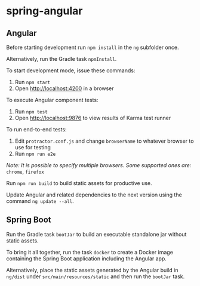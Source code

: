 # spring-angular

## Angular

Before starting development run `npm install` in the `ng` subfolder once.

Alternatively, run the Gradle task `npmInstall`.

To start development mode, issue these commands:

1. Run `npm start`
2. Open <http://localhost:4200> in a browser

To execute Angular component tests:

1. Run `npm test`
2. Open <http://localhost:9876> to view results of Karma test runner

To run end-to-end tests:

1. Edit `protractor.conf.js` and change `browserName` to whatever browser to use for testing
2. Run `npm run e2e`

*Note: It is possible to specify multiple browsers. Some supported ones are:* `chrome`, `firefox`

Run `npm run build` to build static assets for productive use.

Update Angular and related dependencies to the next version using the command `ng update --all`.

## Spring Boot

Run the Gradle task `bootJar` to build an executable standalone jar without static assets.

To bring it all together, run the task `docker` to create a Docker image containing the Spring Boot application including the Angular app.

Alternatively, place the static assets generated by the Angular build in `ng/dist` under `src/main/resources/static` and then run the `bootJar` task.
